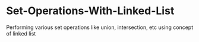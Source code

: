 # Set-Operations-With-Linked-List
Performing various set operations like union, intersection, etc using concept of linked list
